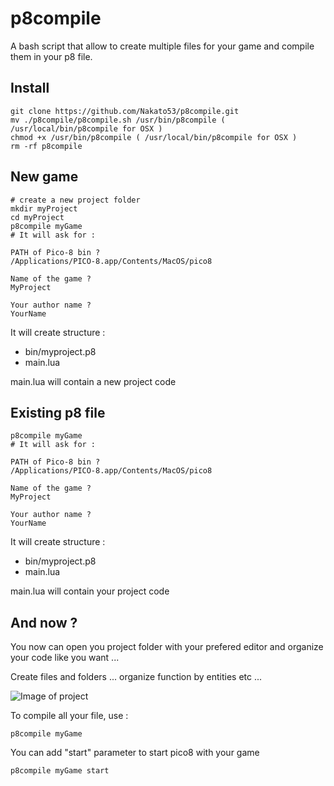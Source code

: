 # p8compile


A bash script that allow to create multiple files for your game and compile them in your p8 file.

## Install
```
git clone https://github.com/Nakato53/p8compile.git
mv ./p8compile/p8compile.sh /usr/bin/p8compile ( /usr/local/bin/p8compile for OSX )
chmod +x /usr/bin/p8compile ( /usr/local/bin/p8compile for OSX )
rm -rf p8compile
```

## New game
```
# create a new project folder
mkdir myProject
cd myProject
p8compile myGame
# It will ask for :

PATH of Pico-8 bin ?
/Applications/PICO-8.app/Contents/MacOS/pico8

Name of the game ?
MyProject

Your author name ?
YourName
```

It will create structure :
  - bin/myproject.p8
  - main.lua

main.lua will contain a new project code


## Existing p8 file
```
p8compile myGame
# It will ask for :

PATH of Pico-8 bin ?
/Applications/PICO-8.app/Contents/MacOS/pico8

Name of the game ?
MyProject

Your author name ?
YourName
```

It will create structure :
  - bin/myproject.p8
  - main.lua

main.lua will contain your project code


## And now ?
You now can open you project folder with your prefered editor and organize your code like you want ...

Create files and folders ... organize function by entities etc ...

![Image of project](https://i.imgur.com/N5NfDjQ.png)

To compile all your file, use :
```
p8compile myGame
```

You can add "start" parameter to start pico8 with your game

```
p8compile myGame start
```